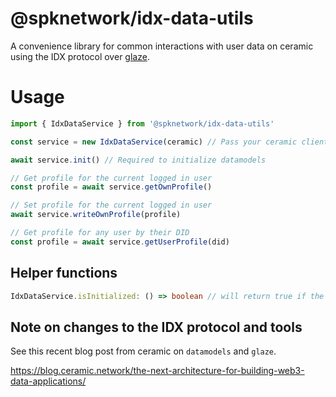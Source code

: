 # @spknetwork/idx-data-utils

A convenience library for common interactions with user data on ceramic using the IDX protocol over [glaze](https://developers.ceramic.network/tools/glaze/overview/).

# Usage

```ts
import { IdxDataService } from '@spknetwork/idx-data-utils'

const service = new IdxDataService(ceramic) // Pass your ceramic client instance

await service.init() // Required to initialize datamodels

// Get profile for the current logged in user
const profile = await service.getOwnProfile()

// Set profile for the current logged in user
await service.writeOwnProfile(profile)

// Get profile for any user by their DID
const profile = await service.getUserProfile(did)
```

## Helper functions

```ts
IdxDataService.isInitialized: () => boolean // will return true if the service instance has been initialized
```

## Note on changes to the IDX protocol and tools

See this recent blog post from ceramic on `datamodels` and `glaze`.

https://blog.ceramic.network/the-next-architecture-for-building-web3-data-applications/




